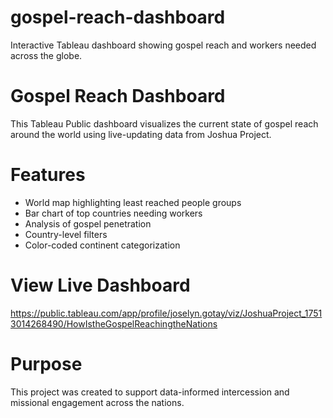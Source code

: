 # gospel-reach-dashboard
Interactive Tableau dashboard showing gospel reach and workers needed across the globe.

# Gospel Reach Dashboard

This Tableau Public dashboard visualizes the current state of gospel reach around the world using live-updating data from Joshua Project.

# Features

- World map highlighting least reached people groups
- Bar chart of top countries needing workers
- Analysis of gospel penetration
- Country-level filters
- Color-coded continent categorization

# View Live Dashboard
https://public.tableau.com/app/profile/joselyn.gotay/viz/JoshuaProject_17513014268490/HowIstheGospelReachingtheNations

# Purpose

This project was created to support data-informed intercession and missional engagement across the nations.
